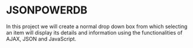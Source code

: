 # JSONPOWERDB

In this project we will create a normal drop down box from which selecting an item will display its details and information using the functionalities of AJAX, JSON and JavaScript.
